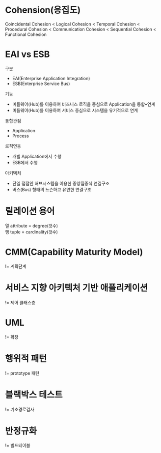 # Cohension(응집도)
Coincidental Cohesion < Logical Cohesion < Temporal Cohesion < Procedural Cohesion < Communication Cohesion < Sequential Cohesion < Functional Cohesion

# EAI vs ESB

구분
* EAI(Enterprise Application Integration)	
* ESB(Enterprise Service Bus)

기능	
* 미들웨어(Hub)를 이용하여 비즈니스 로직을
중심으로 Application을 통합•연계	
* 미들웨어(Hub)를 이용하여 서비스 중심으로
시스템을 유기적으로 연계

통합관점	
* Application	
* Process

로직연동
* 개별 Application에서 수행	
* ESB에서 수행

아키텍처	
* 단일 접점인 허브시스템을 이용한
중앙집중식 연결구조	
* 버스(Bus) 형태의
느슨하고 유연한 연결구조

# 릴레이션 용어
열 attribute = degree(갯수)<br/>
행 tuple = cardinality(갯수)

# CMM(Capability Maturity Model) 
!= 계획단계

# 서비스 지향 아키텍처 기반 애플리케이션 
!= 제어 클래스층

# UML
!= 확장

# 행위적 패턴
!= prototype 패턴

# 블랙박스 테스트
!= 기초경로검사

# 반정규화
!= 빌드테이블
